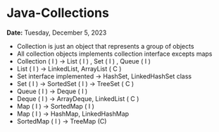 # Java-Collections

**Date:** Tuesday, December 5, 2023

- Collection is just an object that represents a group of objects
- All collection objects implements collection interface excepts maps
- Collection ( I ) -> List ( I ) , Set ( I ) , Queue ( I )
- List ( I ) -> LinkedList, ArrayList ( C )
- Set interface implemented -> HashSet, LinkedHashSet class
- Set ( I ) ->  SortedSet ( I ) -> TreeSet ( C )
- Queue ( I ) -> Deque ( I )
- Deque ( I ) -> ArrayDeque, LinkedList ( C )
- Map ( I ) -> SortedMap ( I )
- Map ( I ) -> HashMap, LinkedHashMap
- SortedMap ( I ) -> TreeMap (C)
